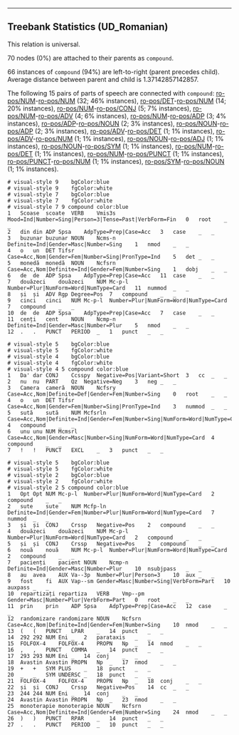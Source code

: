 

--------------------------------------------------------------------------------

## Treebank Statistics (UD_Romanian)

This relation is universal.

70 nodes (0%) are attached to their parents as `compound`.

66 instances of `compound` (94%) are left-to-right (parent precedes child).
Average distance between parent and child is 1.37142857142857.

The following 15 pairs of parts of speech are connected with `compound`: [ro-pos/NUM]()-[ro-pos/NUM]() (32; 46% instances), [ro-pos/DET]()-[ro-pos/NUM]() (14; 20% instances), [ro-pos/NUM]()-[ro-pos/CONJ]() (5; 7% instances), [ro-pos/NUM]()-[ro-pos/ADV]() (4; 6% instances), [ro-pos/NUM]()-[ro-pos/ADP]() (3; 4% instances), [ro-pos/ADP]()-[ro-pos/NOUN]() (2; 3% instances), [ro-pos/NOUN]()-[ro-pos/ADP]() (2; 3% instances), [ro-pos/ADV]()-[ro-pos/DET]() (1; 1% instances), [ro-pos/ADV]()-[ro-pos/NUM]() (1; 1% instances), [ro-pos/NOUN]()-[ro-pos/ADJ]() (1; 1% instances), [ro-pos/NOUN]()-[ro-pos/SYM]() (1; 1% instances), [ro-pos/NUM]()-[ro-pos/DET]() (1; 1% instances), [ro-pos/NUM]()-[ro-pos/PUNCT]() (1; 1% instances), [ro-pos/PUNCT]()-[ro-pos/NUM]() (1; 1% instances), [ro-pos/SYM]()-[ro-pos/NOUN]() (1; 1% instances).


~~~ conllu
# visual-style 9	bgColor:blue
# visual-style 9	fgColor:white
# visual-style 7	bgColor:blue
# visual-style 7	fgColor:white
# visual-style 7 9 compound	color:blue
1	Scoase	scoate	VERB	Vmis3s	Mood=Ind|Number=Sing|Person=3|Tense=Past|VerbForm=Fin	0	root	_	_
2	din	din	ADP	Spsa	AdpType=Prep|Case=Acc	3	case	_	_
3	buzunar	buzunar	NOUN	Ncms-n	Definite=Ind|Gender=Masc|Number=Sing	1	nmod	_	_
4	o	un	DET	Tifsr	Case=Acc,Nom|Gender=Fem|Number=Sing|PronType=Ind	5	det	_	_
5	monedă	monedă	NOUN	Ncfsrn	Case=Acc,Nom|Definite=Ind|Gender=Fem|Number=Sing	1	dobj	_	_
6	de	de	ADP	Spsa	AdpType=Prep|Case=Acc	11	case	_	_
7	douăzeci	douăzeci	NUM	Mc-p-l	Number=Plur|NumForm=Word|NumType=Card	11	nummod	_	_
8	și	și	ADV	Rgp	Degree=Pos	7	compound	_	_
9	cinci	cinci	NUM	Mc-p-l	Number=Plur|NumForm=Word|NumType=Card	7	compound	_	_
10	de	de	ADP	Spsa	AdpType=Prep|Case=Acc	7	case	_	_
11	cenți	cent	NOUN	Ncmp-n	Definite=Ind|Gender=Masc|Number=Plur	5	nmod	_	_
12	.	.	PUNCT	PERIOD	_	1	punct	_	_

~~~


~~~ conllu
# visual-style 5	bgColor:blue
# visual-style 5	fgColor:white
# visual-style 4	bgColor:blue
# visual-style 4	fgColor:white
# visual-style 4 5 compound	color:blue
1	Da'	dar	CONJ	Ccsspy	Negative=Pos|Variant=Short	3	cc	_	_
2	nu	nu	PART	Qz	Negative=Neg	3	neg	_	_
3	Camera	cameră	NOUN	Ncfsry	Case=Acc,Nom|Definite=Def|Gender=Fem|Number=Sing	0	root	_	_
4	o	un	DET	Tifsr	Case=Acc,Nom|Gender=Fem|Number=Sing|PronType=Ind	3	nummod	_	_
5	sută	sută	NUM	Mcfsrln	Case=Acc,Nom|Definite=Ind|Gender=Fem|Number=Sing|NumForm=Word|NumType=Card	4	compound	_	_
6	unu	unu	NUM	Mcmsrl	Case=Acc,Nom|Gender=Masc|Number=Sing|NumForm=Word|NumType=Card	4	compound	_	_
7	!	!	PUNCT	EXCL	_	3	punct	_	_

~~~


~~~ conllu
# visual-style 5	bgColor:blue
# visual-style 5	fgColor:white
# visual-style 2	bgColor:blue
# visual-style 2	fgColor:white
# visual-style 2 5 compound	color:blue
1	Opt	Opt	NUM	Mc-p-l	Number=Plur|NumForm=Word|NumType=Card	2	compound	_	_
2	sute	sute	NUM	Mcfp-ln	Definite=Ind|Gender=Fem|Number=Plur|NumForm=Word|NumType=Card	7	nummod	_	_
3	și	și	CONJ	Crssp	Negative=Pos	2	compound	_	_
4	douăzeci	douăzeci	NUM	Mc-p-l	Number=Plur|NumForm=Word|NumType=Card	2	compound	_	_
5	și	și	CONJ	Crssp	Negative=Pos	2	compound	_	_
6	nouă	nouă	NUM	Mc-p-l	Number=Plur|NumForm=Word|NumType=Card	2	compound	_	_
7	pacienți	pacient	NOUN	Ncmp-n	Definite=Ind|Gender=Masc|Number=Plur	10	nsubjpass	_	_
8	au	avea	AUX	Va--3p	Number=Plur|Person=3	10	aux	_	_
9	fost	fi	AUX	Vap--sm	Gender=Masc|Number=Sing|VerbForm=Part	10	auxpass	_	_
10	repartizați	repartiza	VERB	Vmp--pm	Gender=Masc|Number=Plur|VerbForm=Part	0	root	_	_
11	prin	prin	ADP	Spsa	AdpType=Prep|Case=Acc	12	case	_	_
12	randomizare	randomizare	NOUN	Ncfsrn	Case=Acc,Nom|Definite=Ind|Gender=Fem|Number=Sing	10	nmod	_	_
13	(	(	PUNCT	LPAR	_	14	punct	_	_
14	292	292	NUM	Eni	_	2	parataxis	_	_
15	FOLFOX-4	FOLFOX-4	PROPN	Np	_	14	nmod	_	_
16	,	,	PUNCT	COMMA	_	14	punct	_	_
17	293	293	NUM	Eni	_	14	conj	_	_
18	Avastin	Avastin	PROPN	Np	_	17	nmod	_	_
19	+	+	SYM	PLUS	_	18	punct	_	_
20	_	_	SYM	UNDERSC	_	18	punct	_	_
21	FOLFOX-4	FOLFOX-4	PROPN	Np	_	18	conj	_	_
22	și	și	CONJ	Crssp	Negative=Pos	14	cc	_	_
23	244	244	NUM	Eni	_	14	conj	_	_
24	Avastin	Avastin	PROPN	Np	_	23	nmod	_	_
25	monoterapie	monoterapie	NOUN	Ncfsrn	Case=Acc,Nom|Definite=Ind|Gender=Fem|Number=Sing	24	nmod	_	_
26	)	)	PUNCT	RPAR	_	14	punct	_	_
27	.	.	PUNCT	PERIOD	_	10	punct	_	_

~~~


